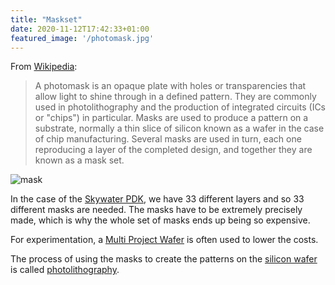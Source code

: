 ```yaml
---
title: "Maskset"
date: 2020-11-12T17:42:33+01:00
featured_image: '/photomask.jpg'
---
```


From [Wikipedia](https://en.wikipedia.org/wiki/Photomask):

> A photomask is an opaque plate with holes or transparencies that allow light to shine through in a defined pattern. They are commonly used in photolithography and the production of integrated circuits (ICs or "chips") in particular. Masks are used to produce a pattern on a substrate, normally a thin slice of silicon known as a wafer in the case of chip manufacturing. Several masks are used in turn, each one reproducing a layer of the completed design, and together they are known as a mask set. 

![mask](/photomask.jpg)

In the case of the [Skywater PDK](/terminology/pdk), we have 33 different layers and so 33 different masks are needed. The masks have to be extremely precisely made, which is why the whole set of masks ends up being so expensive. 

For experimentation, a [Multi Project Wafer](/terminology/mpw) is often used to lower the costs.

The process of using the masks to create the patterns on the [silicon wafer](/terminology/wafer) is called [photolithography](/terminology/photolithography).
